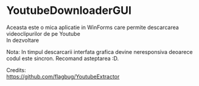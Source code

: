 # YoutubeDownloaderGUI
Aceasta este o mica aplicatie in WinForms care permite descarcarea videoclipurilor de pe Youtube<br>
In dezvoltare<br>

Nota:
In timpul descarcarii interfata grafica devine neresponsiva deoarece codul este sincron. Recomand asteptarea :D.<br>




Credits:<br>
https://github.com/flagbug/YoutubeExtractor
